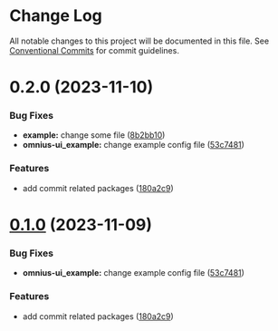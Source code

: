 # Change Log

All notable changes to this project will be documented in this file.
See [Conventional Commits](https://conventionalcommits.org) for commit guidelines.

# 0.2.0 (2023-11-10)

### Bug Fixes

- **example:** change some file ([8b2bb10](https://github.com/west-wq/ominus/commit/8b2bb103392f5a0f01802d1da8a4552c197d3102))
- **omnius-ui_example:** change example config file ([53c7481](https://github.com/west-wq/ominus/commit/53c7481daeef9285cfa672046fdc8c1ddc827452))

### Features

- add commit related packages ([180a2c9](https://github.com/west-wq/ominus/commit/180a2c90b6808ee856e592c42a6171eba5e9283d))

# [0.1.0](https://github.com/west-wq/ominus/compare/omnius-ui_example@0.0.1...omnius-ui_example@0.1.0) (2023-11-09)

### Bug Fixes

- **omnius-ui_example:** change example config file ([53c7481](https://github.com/west-wq/ominus/commit/53c7481daeef9285cfa672046fdc8c1ddc827452))

### Features

- add commit related packages ([180a2c9](https://github.com/west-wq/ominus/commit/180a2c90b6808ee856e592c42a6171eba5e9283d))
